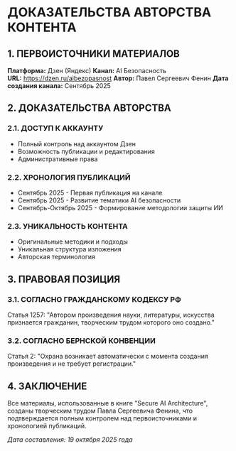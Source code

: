 # ДОКАЗАТЕЛЬСТВА АВТОРСТВА КОНТЕНТА

## 1. ПЕРВОИСТОЧНИКИ МАТЕРИАЛОВ

**Платформа:** Дзен (Яндекс)
**Канал:** AI Безопасность  
**URL:** https://dzen.ru/aibezopasnost
**Автор:** Павел Сергеевич Фенин
**Дата создания канала:** Сентябрь 2025

## 2. ДОКАЗАТЕЛЬСТВА АВТОРСТВА

### 2.1. ДОСТУП К АККАУНТУ
- Полный контроль над аккаунтом Дзен
- Возможность публикации и редактирования
- Административные права

### 2.2. ХРОНОЛОГИЯ ПУБЛИКАЦИЙ
- Сентябрь 2025 - Первая публикация на канале
- Сентябрь 2025 - Развитие тематики AI безопасности
- Сентябрь-Октябрь 2025 - Формирование методологии защиты ИИ

### 2.3. УНИКАЛЬНОСТЬ КОНТЕНТА
- Оригинальные методики и подходы
- Уникальная структура изложения
- Авторская терминология

## 3. ПРАВОВАЯ ПОЗИЦИЯ

### 3.1. СОГЛАСНО ГРАЖДАНСКОМУ КОДЕКСУ РФ
Статья 1257: "Автором произведения науки, литературы, искусства признается гражданин, творческим трудом которого оно создано."

### 3.2. СОГЛАСНО БЕРНСКОЙ КОНВЕНЦИИ
Статья 2: "Охрана возникает автоматически с момента создания произведения и не требует регистрации."

## 4. ЗАКЛЮЧЕНИЕ

Все материалы, использованные в книге "Secure AI Architecture", созданы творческим трудом Павла Сергеевича Фенина, что подтверждается полным контролем над первоисточниками и хронологией публикаций.

*Дата составления: 19 октября 2025 года*

